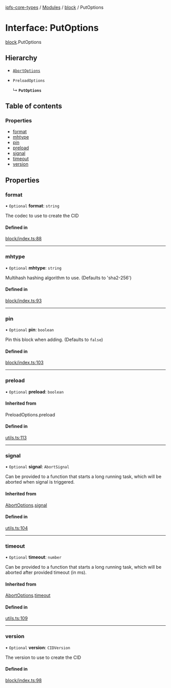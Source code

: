 [ipfs-core-types](../README.md) / [Modules](../modules.md) / [block](../modules/block.md) / PutOptions

# Interface: PutOptions

[block](../modules/block.md).PutOptions

## Hierarchy

- [`AbortOptions`](index.AbortOptions.md)

- `PreloadOptions`

  ↳ **`PutOptions`**

## Table of contents

### Properties

- [format](block.PutOptions.md#format)
- [mhtype](block.PutOptions.md#mhtype)
- [pin](block.PutOptions.md#pin)
- [preload](block.PutOptions.md#preload)
- [signal](block.PutOptions.md#signal)
- [timeout](block.PutOptions.md#timeout)
- [version](block.PutOptions.md#version)

## Properties

### format

• `Optional` **format**: `string`

The codec to use to create the CID

#### Defined in

[block/index.ts:88](https://github.com/ipfs/js-ipfs/blob/1655368d/packages/ipfs-core-types/src/block/index.ts#L88)

___

### mhtype

• `Optional` **mhtype**: `string`

Multihash hashing algorithm to use. (Defaults to 'sha2-256')

#### Defined in

[block/index.ts:93](https://github.com/ipfs/js-ipfs/blob/1655368d/packages/ipfs-core-types/src/block/index.ts#L93)

___

### pin

• `Optional` **pin**: `boolean`

Pin this block when adding. (Defaults to `false`)

#### Defined in

[block/index.ts:103](https://github.com/ipfs/js-ipfs/blob/1655368d/packages/ipfs-core-types/src/block/index.ts#L103)

___

### preload

• `Optional` **preload**: `boolean`

#### Inherited from

PreloadOptions.preload

#### Defined in

[utils.ts:113](https://github.com/ipfs/js-ipfs/blob/1655368d/packages/ipfs-core-types/src/utils.ts#L113)

___

### signal

• `Optional` **signal**: `AbortSignal`

Can be provided to a function that starts a long running task, which will
be aborted when signal is triggered.

#### Inherited from

[AbortOptions](index.AbortOptions.md).[signal](index.AbortOptions.md#signal)

#### Defined in

[utils.ts:104](https://github.com/ipfs/js-ipfs/blob/1655368d/packages/ipfs-core-types/src/utils.ts#L104)

___

### timeout

• `Optional` **timeout**: `number`

Can be provided to a function that starts a long running task, which will
be aborted after provided timeout (in ms).

#### Inherited from

[AbortOptions](index.AbortOptions.md).[timeout](index.AbortOptions.md#timeout)

#### Defined in

[utils.ts:109](https://github.com/ipfs/js-ipfs/blob/1655368d/packages/ipfs-core-types/src/utils.ts#L109)

___

### version

• `Optional` **version**: `CIDVersion`

The version to use to create the CID

#### Defined in

[block/index.ts:98](https://github.com/ipfs/js-ipfs/blob/1655368d/packages/ipfs-core-types/src/block/index.ts#L98)
